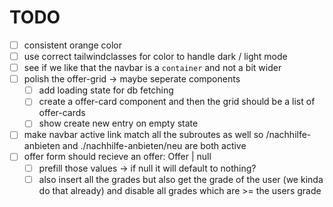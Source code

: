 # TODO
- [ ] consistent orange color 
- [ ] use correct tailwindclasses for color to handle dark / light mode
- [ ] see if we like that the navbar is a `container` and not a bit wider
- [ ] polish the offer-grid -> maybe seperate components
    - [ ] add loading state for db fetching
    - [ ] create a offer-card component and then the grid should be a list of offer-cards
    - [ ] show create new entry on empty state
- [ ] make navbar active link match all the subroutes as well so /nachhilfe-anbieten and ./nachhilfe-anbieten/neu are both active
- [ ] offer form should recieve an offer: Offer | null
    - [ ] prefill those values -> if null it will default to nothing?
    - [ ] also insert all the grades but also get the grade of the user (we kinda do that already) and disable all grades which are >= the users grade
